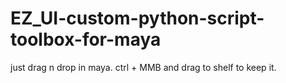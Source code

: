 # EZ_UI-custom-python-script-toolbox-for-maya
just drag n drop in maya. ctrl + MMB and drag to shelf to keep it.
